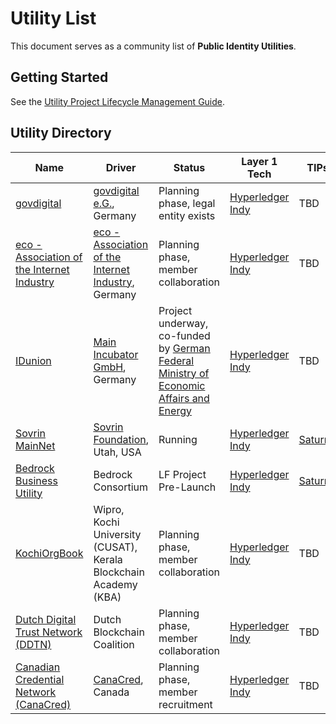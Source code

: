 # Utility List
This document serves as a community list of **Public Identity Utilities**.

## Getting Started
See the [Utility Project Lifecycle Management Guide](./workflow/UTILITY_WORKFLOW.md).

## Utility Directory

| Name | Driver | Status | Layer 1 Tech | TIPs |
| --- | --- | --- | --- | --- |
| [govdigital](https://www.govdigital.de) | [govdigital e.G.](https://www.govdigital.de), Germany | Planning phase, legal entity exists | [Hyperledger Indy](https://www.hyperledger.org/use/hyperledger-indy) | TBD |
| [eco - Association of the Internet Industry](https://international.eco.de) | [eco - Association of the Internet Industry](https://international.eco.de), Germany | Planning phase, member collaboration | [Hyperledger Indy](https://www.hyperledger.org/use/hyperledger-indy) | TBD |
| [IDunion](https://www.pressebox.de/pressemitteilung/esatus-ag/SSI-for-Germany-Consortium-starts-decentralized-identity-network/boxid/1020932) | [Main Incubator GmbH](https://main-incubator.com/en/home), Germany | Project underway, co-funded by [German Federal Ministry of Economic Affairs and Energy](https://www.bmwi.de/Navigation/EN/Home/home.html)  | [Hyperledger Indy](https://www.hyperledger.org/use/hyperledger-indy) | TBD |
| [Sovrin MainNet](https://www.sovrin.org) | [Sovrin Foundation](https://www.sovrin.org), Utah, USA | Running | [Hyperledger Indy](https://www.hyperledger.org/use/hyperledger-indy) | [SaturnV](https://github.com/trustoverip/technical-stack-wg/blob/master/_proposals/saturn-v-tip.md) |
| [Bedrock Business Utility](https://bedrock-consortium.github.io/bbu-gf/) | Bedrock Consortium | LF Project Pre-Launch | [Hyperledger Indy](https://www.hyperledger.org/use/hyperledger-indy) | [SaturnV](https://github.com/trustoverip/technical-stack-wg/blob/master/_proposals/saturn-v-tip.md) |
| [KochiOrgBook](https://github.com/hyperledgerkochi/KOBman) | Wipro, Kochi University (CUSAT), Kerala Blockchain Academy (KBA) | Planning phase, member collaboration | [Hyperledger Indy](https://www.hyperledger.org/use/hyperledger-indy) |  TBD |
| [Dutch Digital Trust Network (DDTN)](https://dutchblockchaincoalition.org/usecases/self-sovereign-identity-ssi) | Dutch Blockchain Coalition | Planning phase, member collaboration | [Hyperledger Indy](https://www.hyperledger.org/use/hyperledger-indy) |  TBD |
| [Canadian Credential Network (CanaCred)](https://www.canacred.ca) | [CanaCred](https://www.canacred.ca), Canada | Planning phase, member recruitment | [Hyperledger Indy](https://www.hyperledger.org/use/hyperledger-indy) | TBD  |

